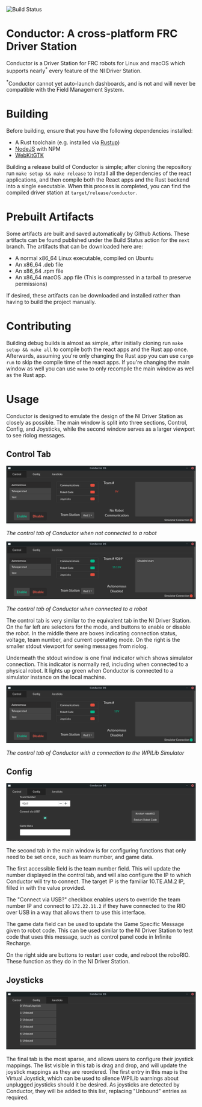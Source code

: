 ![Build Status](https://github.com/Redrield/Conductor/workflows/Build%20Status/badge.svg)

# Conductor: A cross-platform FRC Driver Station

Conductor is a Driver Station for FRC robots for Linux and macOS which supports nearly<sup>*</sup> every feature of the NI Driver Station.

<sup>*</sup>Conductor cannot yet auto-launch dashboards, and is not and will never be compatible with the Field Management System. 

# Building

Before building, ensure that you have the following dependencies installed:

- A Rust toolchain (e.g. installed via [Rustup](https://rustup.rs))
- [NodeJS](https://nodejs.org) with NPM
- [WebKitGTK](https://webkitgtk.org/)

Building a release build of Conductor is simple; after cloning the repository run `make setup && make release` to install all the dependencies of the react applications, and then compile both the React apps and the Rust backend into a single executable. When this process is completed, you can find the compiled driver station at `target/release/conductor`. 

# Prebuilt Artifacts

Some artifacts are built and saved automatically by Github Actions. These artifacts can be found published under the Build Status action for the `next` branch. The artifacts that can be downloaded here are:

* A normal x86_64 Linux executable, compiled on Ubuntu
* An x86_64 .deb file
* An x86_64 .rpm file
* An x86_64 macOS .app file (This is compressed in a tarball to preserve permissions)

If desired, these artifacts can be downloaded and installed rather than having to build the project manually.

# Contributing

Building debug builds is almost as simple, after initially cloning run `make setup && make all` to compile both the react apps and the Rust app once. Afterwards, assuming you're only changing the Rust app you can use `cargo run` to skip the compile time of the react apps. If you're changing the main window as well you can use `make` to only recompile the main window as well as the Rust app. 

# Usage

Conductor is designed to emulate the design of the NI Driver Station as closely as possible. The main window is split into three sections, Control, Config, and Joysticks, while the second window serves as a larger viewport to see riolog messages.

## Control Tab

![Control Tab](./images/Conductor.png)

*The control tab of Conductor when not connected to a robot*

![Control with Connection](./images/conductor-control-connected.png)

*The control tab of Conductor when connected to a robot*

The control tab is very similar to the equivalent tab in the NI Driver Station. On the far left are selectors for the mode, and buttons to enable or disable the robot. In the middle there are boxes indicating connection status, voltage, team number, and current operating mode. On the right is the smaller stdout viewport for seeing messages from riolog.

Underneath the stdout window is one final indicator which shows simulator connection. This indicator is normally red, including when connected to a physical robot. It lights up green when Conductor is connected to a simulator instance on the local machine. 

![Conductor with simulator](./images/conductor-simulator.png)

*The control tab of Conductor with a connection to the WPILib Simulator*

## Config

![Configuration](./images/conductor-config.png)

The second tab in the main window is for configuring functions that only need to be set once, such as team number, and game data.

The first accessible field is the team number field. This will update the number displayed in the control tab, and will also configure the IP to which Conductor will try to connect. The target IP is the familiar 10.TE.AM.2 IP, filled in with the value provided.

The "Connect via USB?" checkbox enables users to override the team number IP and connect to `172.22.11.2` if they have connected to the RIO over USB in a way that allows them to use this interface.

The game data field can be used to update the Game Specific Message given to robot code. This can be used similar to the NI Driver Station to test code that uses this message, such as control panel code in Infinite Recharge.

On the right side are buttons to restart user code, and reboot the roboRIO. These function as they do in the NI Driver Station.

## Joysticks

![Joysticks Tab](./images/conductor-joysticks.png)

The final tab is the most sparse, and allows users to configure their joystick mappings. The list visible in this tab is drag and drop, and will update the joystick mappings as they are reordered. The first entry in this map is the Virtual Joystick, which can be used to silence WPILib warnings about unplugged joysticks should it be desired. As joysticks are detected by Conductor, they will be added to this list, replacing "Unbound" entries as required.